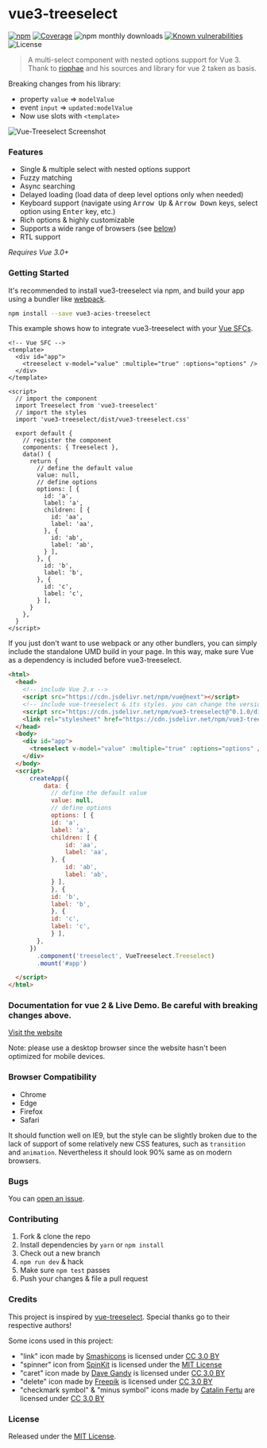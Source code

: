 # vue3-treeselect
[![npm](https://badgen.now.sh/npm/v/vue3-treeselect)](https://www.npmjs.com/package/vue3-treeselect)  [![Coverage](https://badgen.net/codecov/c/github/megafetis/vue3-treeselect)](https://codecov.io/gh/megafetis/vue3-treeselect?branch=main)
![npm monthly downloads](https://badgen.now.sh/npm/dm/megafetis/vue3-treeselect)
 [![Known vulnerabilities](https://snyk.io/test/npm/megafetis/vue3-treeselect/badge.svg)](https://snyk.io/test/npm/megafetis/vue3-treeselect) ![License](https://badgen.net/github/license/megafetis/vue3-treeselect)

> A multi-select component with nested options support for Vue 3. Thank to [riophae](https://github.com/riophae/vue-treeselect) and his sources and library for vue 2 taken as basis.

Breaking changes from his library:

* property `value` => `modelValue`
* event `input` => `updated:modelValue`
* Now use slots with `<template>`

![Vue-Treeselect Screenshot](https://raw.githubusercontent.com/riophae/vue-treeselect/master/screenshot.png)

### Features

- Single & multiple select with nested options support
- Fuzzy matching
- Async searching
- Delayed loading (load data of deep level options only when needed)
- Keyboard support (navigate using <kbd>Arrow Up</kbd> & <kbd>Arrow Down</kbd> keys, select option using <kbd>Enter</kbd> key, etc.)
- Rich options & highly customizable
- Supports a wide range of browsers (see [below](#browser-compatibility))
- RTL support

*Requires Vue 3.0+*

### Getting Started

It's recommended to install vue3-treeselect via npm, and build your app using a bundler like [webpack](https://webpack.js.org/).

```bash
npm install --save vue3-acies-treeselect
```

This example shows how to integrate vue3-treeselect with your [Vue SFCs](https://vuejs.org/v2/guide/single-file-components.html).

```vue
<!-- Vue SFC -->
<template>
  <div id="app">
    <treeselect v-model="value" :multiple="true" :options="options" />
  </div>
</template>

<script>
  // import the component
  import Treeselect from 'vue3-treeselect'
  // import the styles
  import 'vue3-treeselect/dist/vue3-treeselect.css'

  export default {
    // register the component
    components: { Treeselect },
    data() {
      return {
        // define the default value
        value: null,
        // define options
        options: [ {
          id: 'a',
          label: 'a',
          children: [ {
            id: 'aa',
            label: 'aa',
          }, {
            id: 'ab',
            label: 'ab',
          } ],
        }, {
          id: 'b',
          label: 'b',
        }, {
          id: 'c',
          label: 'c',
        } ],
      }
    },
  }
</script>
```

If you just don't want to use webpack or any other bundlers, you can simply include the standalone UMD build in your page. In this way, make sure Vue as a dependency is included before vue3-treeselect.

```html
<html>
  <head>
    <!-- include Vue 2.x -->
    <script src="https://cdn.jsdelivr.net/npm/vue@next"></script>
    <!-- include vue-treeselect & its styles. you can change the version tag to better suit your needs. -->
    <script src="https://cdn.jsdelivr.net/npm/vue3-treeselect@^0.1.0/dist/vue3-treeselect.umd.min.js"></script>
    <link rel="stylesheet" href="https://cdn.jsdelivr.net/npm/vue3-treeselect@^0.1.0/dist/vue3-treeselect.min.css">
  </head>
  <body>
    <div id="app">
      <treeselect v-model="value" :multiple="true" :options="options" />
    </div>
  </body>
  <script>
      createApp({
          data: {
            // define the default value
            value: null,
            // define options
            options: [ {
            id: 'a',
            label: 'a',
            children: [ {
                id: 'aa',
                label: 'aa',
            }, {
                id: 'ab',
                label: 'ab',
            } ],
            }, {
            id: 'b',
            label: 'b',
            }, {
            id: 'c',
            label: 'c',
            } ],
        },
      })
        .component('treeselect', VueTreeselect.Treeselect)
        .mount('#app')

  </script>
</html>
```

### Documentation for vue 2 & Live Demo. Be careful with breaking changes above.

[Visit the website](https://vue-treeselect.js.org/)

Note: please use a desktop browser since the website hasn't been optimized for mobile devices.

### Browser Compatibility

- Chrome
- Edge
- Firefox
- Safari

It should function well on IE9, but the style can be slightly broken due to the lack of support of some relatively new CSS features, such as `transition` and `animation`. Nevertheless it should look 90% same as on modern browsers.

### Bugs

You can [open an issue](https://github.com/megafetis/vue3-treeselect/issues/new).

### Contributing

1. Fork & clone the repo
2. Install dependencies by `yarn` or `npm install`
3. Check out a new branch
4. `npm run dev` & hack
5. Make sure `npm test` passes
6. Push your changes & file a pull request

### Credits

This project is inspired by [vue-treeselect](https://github.com/riophae/vue-treeselect).
Special thanks go to their respective authors!

Some icons used in this project:

  - "link" icon made by [Smashicons](https://www.flaticon.com/authors/smashicons) is licensed under [CC 3.0 BY](https://creativecommons.org/licenses/by/3.0/)
  - "spinner" icon from [SpinKit](https://github.com/tobiasahlin/SpinKit) is licensed under the [MIT License](https://github.com/tobiasahlin/SpinKit/blob/master/LICENSE)
  - "caret" icon made by [Dave Gandy](https://www.flaticon.com/authors/dave-gandy) is licensed under [CC 3.0 BY](https://creativecommons.org/licenses/by/3.0/)
  - "delete" icon made by [Freepik](https://www.flaticon.com/authors/freepik) is licensed under [CC 3.0 BY](https://creativecommons.org/licenses/by/3.0/)
  - "checkmark symbol" & "minus symbol" icons made by [Catalin Fertu](https://www.flaticon.com/authors/catalin-fertu) are licensed under [CC 3.0 BY](https://creativecommons.org/licenses/by/3.0/)

### License

Released under the [MIT License](https://github.com/megafetis/vue3-treeselect/blob/master/LICENSE).
